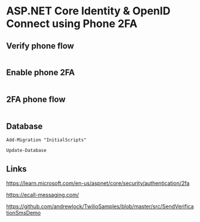 # ASP.NET Core Identity & OpenID Connect using Phone 2FA

## Verify phone flow

```csharp
```

## Enable phone 2FA

```csharp
```

## 2FA phone flow

```csharp
```

## Database

```
Add-Migration "InitialScripts"
```

```
Update-Database
```

## Links

https://learn.microsoft.com/en-us/aspnet/core/security/authentication/2fa

https://ecall-messaging.com/

https://github.com/andrewlock/TwilioSamples/blob/master/src/SendVerificationSmsDemo